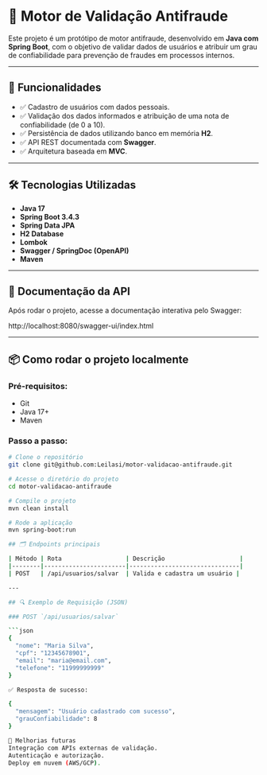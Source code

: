 # 🚀 Motor de Validação Antifraude

Este projeto é um protótipo de motor antifraude, desenvolvido em **Java com Spring Boot**, com o objetivo de validar dados de usuários e atribuir um grau de confiabilidade para prevenção de fraudes em processos internos.

---

## 📌 Funcionalidades

- ✅ Cadastro de usuários com dados pessoais.
- ✅ Validação dos dados informados e atribuição de uma nota de confiabilidade (de 0 a 10).
- ✅ Persistência de dados utilizando banco em memória **H2**.
- ✅ API REST documentada com **Swagger**.
- ✅ Arquitetura baseada em **MVC**.

---

## 🛠️ Tecnologias Utilizadas

- **Java 17**
- **Spring Boot 3.4.3**
- **Spring Data JPA**
- **H2 Database**
- **Lombok**
- **Swagger / SpringDoc (OpenAPI)**
- **Maven**

---

## 📄 Documentação da API

Após rodar o projeto, acesse a documentação interativa pelo Swagger:

http://localhost:8080/swagger-ui/index.html


---

## 📦 Como rodar o projeto localmente

### Pré-requisitos:
- Git
- Java 17+
- Maven

### Passo a passo:

```bash
# Clone o repositório
git clone git@github.com:Leilasi/motor-validacao-antifraude.git

# Acesse o diretório do projeto
cd motor-validacao-antifraude

# Compile o projeto
mvn clean install

# Rode a aplicação
mvn spring-boot:run

## 🗂️ Endpoints principais

| Método | Rota                  | Descrição                     |
|--------|-----------------------|-------------------------------|
| POST   | /api/usuarios/salvar  | Valida e cadastra um usuário |

---

## 🔍 Exemplo de Requisição (JSON)

### POST `/api/usuarios/salvar`

```json
{
  "nome": "Maria Silva",
  "cpf": "12345678901",
  "email": "maria@email.com",
  "telefone": "11999999999"
}

✅ Resposta de sucesso:

{
  "mensagem": "Usuário cadastrado com sucesso",
  "grauConfiabilidade": 8
}

🧠 Melhorias futuras
Integração com APIs externas de validação.
Autenticação e autorização.
Deploy em nuvem (AWS/GCP).


